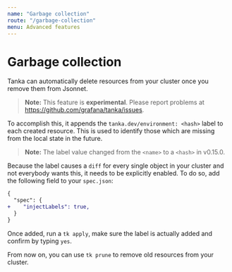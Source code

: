 ```yaml
---
name: "Garbage collection"
route: "/garbage-collection"
menu: Advanced features
---
```


# Garbage collection

Tanka can automatically delete resources from your cluster once you remove them
from Jsonnet.

> **Note:** This feature is **experimental**. Please report problems at https://github.com/grafana/tanka/issues.

To accomplish this, it appends the `tanka.dev/environment: <hash>` label to each created
resource. This is used to identify those which are missing from the local state in the
future.

> **Note:** The label value changed from the `<name>` to a `<hash>` in v0.15.0.

Because the label causes a `diff` for every single object in your cluster and
not everybody wants this, it needs to be explicitly enabled. To do so, add the
following field to your `spec.json`:

```diff
{
  "spec": {
+    "injectLabels": true,
  }
}
```

Once added, run a `tk apply`, make sure the label is actually added and confirm
by typing `yes`.

From now on, you can use `tk prune` to remove old resources from your cluster.
